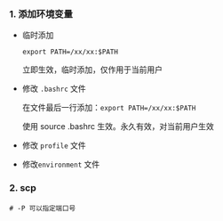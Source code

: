 ### 1. 添加环境变量

* 临时添加

  ~~~
  export PATH=/xx/xx:$PATH
  ~~~

  立即生效，临时添加，仅作用于当前用户

* 修改 `.bashrc` 文件

  在文件最后一行添加：`export PATH=/xx/xx:$PATH`

  使用 source .bashrc 生效。永久有效，对当前用户生效

* 修改 `profile` 文件

* 修改`environment` 文件

### 2. scp

~~~
# -P 可以指定端口号
~~~
